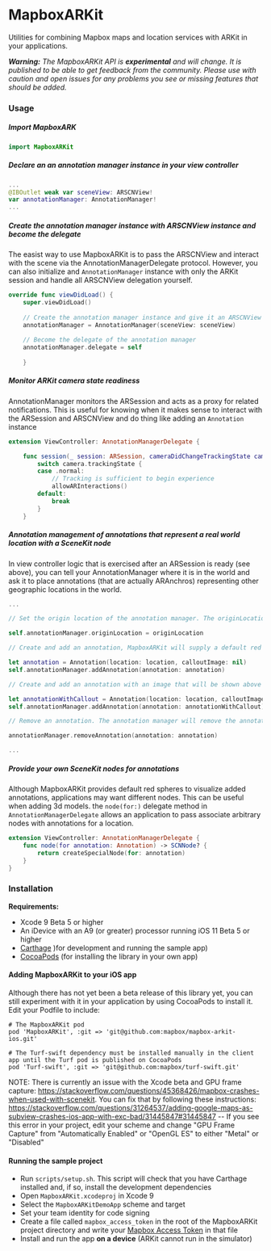 # MapboxARKit 

Utilities for combining Mapbox maps and location services with ARKit in your applications.

_**Warning:** The MapboxARKit API is **experimental** and will change. It is published to be able to get feedback from the community. Please use with caution and open issues for any problems you see or missing features that should be added._

### Usage

##### Import MapboxARK

```Swift
import MapboxARKit
```

##### Declare an an annotation manager instance in your view controller

```Swift
...
@IBOutlet weak var sceneView: ARSCNView!
var annotationManager: AnnotationManager!
...
```

##### Create the annotation manager instance with ARSCNView instance and become the delegate

The easist way to use MapboxARKit is to pass the ARSCNView and interact with the scene via the AnnotationManagerDelegate protocol. However, you can also initialize and `AnnotationManager` instance with only the ARKit session and handle all ARSCNView delegation yourself.

```Swift        
override func viewDidLoad() {
    super.viewDidLoad()
                
    // Create the annotation manager instance and give it an ARSCNView
    annotationManager = AnnotationManager(sceneView: sceneView)
        
    // Become the delegate of the annotation manager
    annotationManager.delegate = self
        
    }
```

##### Monitor ARKit camera state readiness

AnnotationManager monitors the ARSession and acts as a proxy for related notifications. This is useful for knowing when it makes sense to interact with the ARSession and ARSCNView and do thing like adding an `Annotation` instance

```Swift
extension ViewController: AnnotationManagerDelegate {

    func session(_ session: ARSession, cameraDidChangeTrackingState camera: ARCamera) {
        switch camera.trackingState {
        case .normal:
            // Tracking is sufficient to begin experience 
            allowARInteractions()
        default:
            break
        }
    }
```

##### Annotation management of annotations that represent a real world location with a SceneKit node

In view controller logic that is exercised after an ARSession is ready (see above), you can tell your AnnotationManager where it is in the world and ask it to place annotations (that are actually ARAnchros) representing other geographic locations in the world.

```Swift
...

// Set the origin location of the annotation manager. The originLocation is a CLLocation that is as close as possible to the actual location (latitude, longitude) of the ARKit session origin point in the real world

self.annotationManager.originLocation = originLocation

// Create and add an annotation, MapboxARKit will supply a default red sphere as a SceneKit node to visualize the annotation if a node is not provided in an implementation of `AnnotationManagerDelegate.node(for:)`

let annotation = Annotation(location: location, calloutImage: nil)
self.annotationManager.addAnnotation(annotation: annotation)

// Create and add an annotation with an image that will be shown above the annotation as a callout view. `calloutImage` is a UIImage

let annotationWithCallout = Annotation(location: location, calloutImage: calloutImage)
self.annotationManager.addAnnotation(annotation: annotationWithCallout)

// Remove an annotation. The annotation manager will remove the annotation instance and its associated SceneKit node

annotationManager.removeAnnotation(annotation: annotation)

...

```

##### Provide your own SceneKit nodes for annotations

Although MapboxARKit provides default red spheres to visualize added annotations, applications may want different nodes. This can be useful when adding 3d models. the `node(for:)` delegate method in `AnnotationManagerDelegate` allows an application to pass associate arbitrary nodes with annotations for a location.

```Swift
extension ViewController: AnnotationManagerDelegate {
    func node(for annotation: Annotation) -> SCNNode? {
        return createSpecialNode(for: annotation)
    }
}
```

### Installation

**Requirements:**
* Xcode 9 Beta 5 or higher
* An iDevice with an A9 (or greater) processor running iOS 11 Beta 5 or higher
* [Carthage](https://github.com/Carthage/Carthage) )for development and running the sample app)
* [CocoaPods](http://guides.cocoapods.org/using/getting-started.html#installation) (for installing the library in your own app)

#### Adding MapboxARKit to your iOS app

Although there has not yet been a beta release of this library yet, you can still experiment with it in your application by using CocoaPods to install it. Edit your Podfile to include:

```
# The MapboxARKit pod
pod 'MapboxARKit', :git => 'git@github.com:mapbox/mapbox-arkit-ios.git'

# The Turf-swift dependency must be installed manually in the client app until the Turf pod is published on CocoaPods
pod 'Turf-swift', :git => 'git@github.com:mapbox/turf-swift.git'
```

NOTE: There is currently an issue with the Xcode beta and GPU frame capture: https://stackoverflow.com/questions/45368426/mapbox-crashes-when-used-with-scenekit. You can fix that by following these instructions: https://stackoverflow.com/questions/31264537/adding-google-maps-as-subview-crashes-ios-app-with-exc-bad/31445847#31445847 -- If you see this error in your project, edit your scheme and change "GPU Frame Capture" from "Automatically Enabled" or "OpenGL ES" to either "Metal" or "Disabled"

#### Running the sample project

* Run `scripts/setup.sh`. This script will check that you have Carthage installed and, if so, install the development dependencies
* Open `MapboxARKit.xcodeproj` in Xcode 9
* Select the `MapboxARKitDemoApp` scheme and target
* Set your team identity for code signing
* Create a file called `mapbox_access_token` in the root of the MapboxARKit project directory and write your [Mapbox Access Token](https://www.mapbox.com/studio/account/tokens/) in that file
* Install and run the app **on a device** (ARKit cannot run in the simulator)